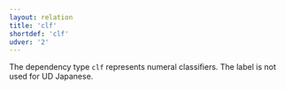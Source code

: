 ```yaml
---
layout: relation
title: 'clf'
shortdef: 'clf'
udver: '2'
---
```


The dependency type `clf` represents numeral classifiers.
The label is not used for UD Japanese.

